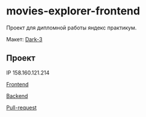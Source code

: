 # movies-explorer-frontend

Проект для дипломной работы яндекс практикум.

Макет: [Dark-3](https://www.figma.com/file/6FMWkB94wE7KTkcCgUXtnC/%D0%94%D0%B8%D0%BF%D0%BB%D0%BE%D0%BC%D0%BD%D1%8B%D0%B9-%D0%BF%D1%80%D0%BE%D0%B5%D0%BA%D1%82?type=design&node-id=1-8436&mode=design&t=SktPVwKRRuo0rzaJ-0)

## Проект

IP 158.160.121.214

[Frontend](khve.nomoredomainsrocks.ru)

[Backend](api.khve.nomoredomainsrocks.ru)

[Pull-request](https://github.com/VEBata/movies-explorer-frontend/pull/2)
